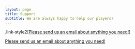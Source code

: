 ```yaml
---
layout: page
title: Support
subtitle: We are always happy to help our players!
---
```


.link-style2[[Please send us an email about anything you need!](mailto:playswipestudios+support@gmail.com)]


[Please send us an email about anything you need!](playswipestudios@gmail.com)


